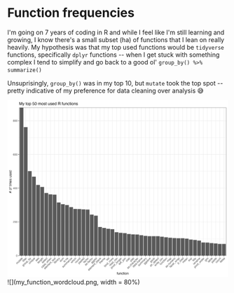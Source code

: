 # Function frequencies

I'm going on 7 years of coding in R and while I feel like I'm still learning and growing, I know there's a small subset (ha) of functions that I lean on really heavily. My hypothesis was that my top used functions would be `tidyverse` functions, specifically `dplyr` functions -- when I get stuck with something complex I tend to simplify and go back to a good ol' `group_by() %>% summarize()` 

Unsuprisingly, `group_by()` was in my top 10, but `mutate` took the top spot -- pretty indicative of my preference for data cleaning over analysis 😅

![](My%20top%2050%20most%20used%20functions.png)
![](my_function_wordcloud.png, width = 80%)
